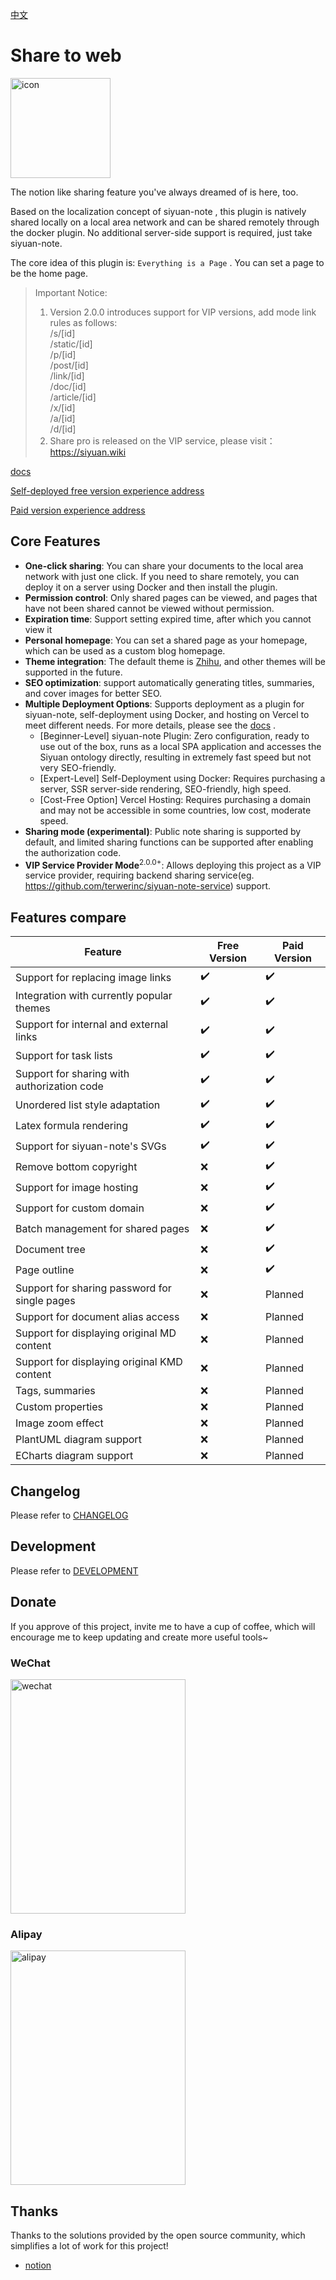 [中文](README_zh_CN.md)

# Share to web

<img src="https://ghproxy.com/https://github.com/terwer/siyuan-plugin-blog/blob/main/icon.png" width="160" height="160" alt="icon">

The notion like sharing feature you've always dreamed of is here, too.

Based on the localization concept of siyuan-note , this plugin is natively shared locally on a local area network and
can be shared remotely through the docker plugin. No additional server-side support is required, just take siyuan-note.

The core idea of this plugin is: `Everything is a Page` . You can set a page to be the home page.

> Important Notice:
> 1. Version 2.0.0 introduces support for VIP versions, add mode link rules as follows:    
     /s/[id]  
     /static/[id]  
     /p/[id]  
     /post/[id]  
     /link/[id]  
     /doc/[id]  
     /article/[id]  
     /x/[id]  
     /a/[id]  
     /d/[id]
> 2. Share pro is released on the VIP service, please visit：https://siyuan.wiki


[docs](https://siyuannote.site/x/20241115104036-8pprbgr)

[Self-deployed free version experience address](https://free.siyuan.wiki/)

[Paid version experience address](https:///siyuan.wiki)

## Core Features

* **One-click sharing**: You can share your documents to the local area network with just one click. If you need to
  share remotely, you can deploy it on a server using Docker and then install the plugin.
* **Permission control**: Only shared pages can be viewed, and pages that have not been shared cannot be viewed without
  permission.
* **Expiration time**: Support setting expired time, after which you cannot view it
* **Personal homepage**: You can set a shared page as your homepage, which can be used as a custom blog homepage.
* **Theme integration**: The default theme is [Zhihu](https://github.com/terwer/siyuan-theme-zhihu), and other themes
  will be supported in the future.
* **SEO optimization**: support automatically generating titles, summaries, and cover images for better SEO.
* **Multiple Deployment Options**: Supports deployment as a plugin for siyuan-note, self-deployment using Docker, and
  hosting on Vercel to meet different needs. For more details, please see
  the [docs](https://siyuan.wiki/s/20230621001422-xsimx5v) .
    - [Beginner-Level] siyuan-note Plugin: Zero configuration, ready to use out of the box, runs as a local SPA
      application and accesses the Siyuan ontology directly, resulting in extremely fast speed but not very
      SEO-friendly.
    - [Expert-Level] Self-Deployment using Docker: Requires purchasing a server, SSR server-side rendering,
      SEO-friendly, high speed.
    - [Cost-Free Option] Vercel Hosting: Requires purchasing a domain and may not be accessible in some countries, low
      cost, moderate speed.
* **Sharing mode (experimental)**: Public note sharing is supported by default, and limited sharing functions can be
  supported after enabling the authorization code.
* **VIP Service Provider Mode**<sup>2.0.0+</sup>: Allows deploying this project as a VIP service provider, requiring
  backend sharing service(eg. https://github.com/terwerinc/siyuan-note-service) support.

## Features compare

| Feature                                       | Free Version | Paid Version |
|-----------------------------------------------|--------------|--------------|
| Support for replacing image links             | ✔️           | ✔️           |
| Integration with currently popular themes     | ✔️           | ✔️           |
| Support for internal and external links       | ✔️           | ✔️           |
| Support for task lists                        | ✔️           | ✔️           |
| Support for sharing with authorization code   | ✔️           | ✔️           |
| Unordered list style adaptation               | ✔️           | ✔️           |
| Latex formula rendering                       | ✔️           | ✔️           |
| Support for siyuan-note's SVGs                | ✔️           | ✔️           |
| Remove bottom copyright                       | ❌            | ✔️           |
| Support for image hosting                     | ❌            | ✔️           |
| Support for custom domain                     | ❌            | ✔️           |
| Batch management for shared pages             | ❌            | ✔️           |
| Document tree                                 | ❌            | ✔️           |
| Page outline                                  | ❌            | ✔️           |
| Support for sharing password for single pages | ❌            | Planned      |
| Support for document alias access             | ❌            | Planned      |
| Support for displaying original MD content    | ❌            | Planned      |
| Support for displaying original KMD content   | ❌            | Planned      |
| Tags, summaries                               | ❌            | Planned      |
| Custom properties                             | ❌            | Planned      |
| Image zoom effect                             | ❌            | Planned      |
| PlantUML diagram support                      | ❌            | Planned      |
| ECharts diagram support                       | ❌            | Planned      |

## Changelog

Please refer to [CHANGELOG](https://github.com/terwer/siyuan-plugin-blog/blob/main/CHANGELOG.md)

## Development

Please refer to [DEVELOPMENT](./DEVELOPMENT.md)

## Donate

If you approve of this project, invite me to have a cup of coffee, which will encourage me to keep updating and create
more useful tools~

### WeChat

<div>
<img src="https://static-rs-terwer.oss-cn-beijing.aliyuncs.com/donate/wechat.jpg" alt="wechat" style="width:280px;height:375px;" />
</div>

### Alipay

<div>
<img src="https://static-rs-terwer.oss-cn-beijing.aliyuncs.com/donate/alipay.jpg" alt="alipay" style="width:280px;height:375px;" />
</div>

## Thanks

Thanks to the solutions provided by the open source community, which simplifies a lot of work for this project!

- [notion](https://notion.so)